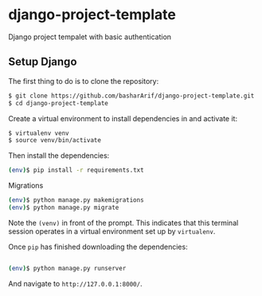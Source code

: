 # django-project-template
Django project tempalet with basic authentication

## Setup Django

The first thing to do is to clone the repository:

```sh
$ git clone https://github.com/basharArif/django-project-template.git
$ cd django-project-template
```

Create a virtual environment to install dependencies in and activate it:

```sh
$ virtualenv venv
$ source venv/bin/activate
```

Then install the dependencies:

```sh
(env)$ pip install -r requirements.txt
```

Migrations

```sh
(env)$ python manage.py makemigrations
(env)$ python manage.py migrate
```
Note the `(venv)` in front of the prompt. This indicates that this terminal
session operates in a virtual environment set up by `virtualenv`.

Once `pip` has finished downloading the dependencies:
```sh

(env)$ python manage.py runserver
```
And navigate to `http://127.0.0.1:8000/`.
